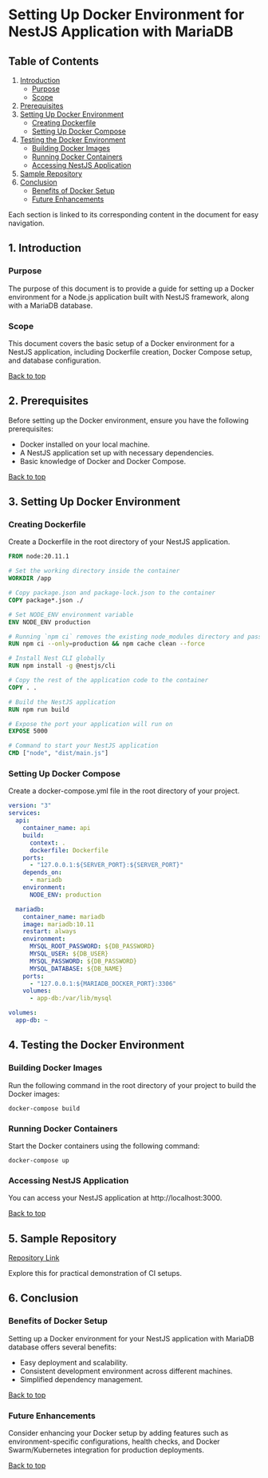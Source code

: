 # Setting Up Docker Environment for NestJS Application with MariaDB

## Table of Contents

1. [Introduction](#1-introduction)
   - [Purpose](#purpose)
   - [Scope](#scope)
2. [Prerequisites](#2-prerequisites)
3. [Setting Up Docker Environment](#3-setting-up-docker-environment)
   - [Creating Dockerfile](#creating-dockerfile)
   - [Setting Up Docker Compose](#setting-up-docker-compose)
4. [Testing the Docker Environment](#4-testing-the-docker-environment)
   - [Building Docker Images](#building-docker-images)
   - [Running Docker Containers](#running-docker-containers)
   - [Accessing NestJS Application](#accessing-nestjs-application)
5. [Sample Repository](#5-sample-repository)
6. [Conclusion](#6-conclusion)
   - [Benefits of Docker Setup](#benefits-of-docker-setup)
   - [Future Enhancements](#future-enhancements)

Each section is linked to its corresponding content in the document for easy navigation.

## 1. Introduction

### Purpose

The purpose of this document is to provide a guide for setting up a Docker environment for a Node.js application built with NestJS framework, along with a MariaDB database.

### Scope

This document covers the basic setup of a Docker environment for a NestJS application, including Dockerfile creation, Docker Compose setup, and database configuration.

[Back to top](#table-of-contents)

## 2. Prerequisites

Before setting up the Docker environment, ensure you have the following prerequisites:

- Docker installed on your local machine.
- A NestJS application set up with necessary dependencies.
- Basic knowledge of Docker and Docker Compose.

[Back to top](#table-of-contents)

## 3. Setting Up Docker Environment

### Creating Dockerfile

Create a Dockerfile in the root directory of your NestJS application.

```Dockerfile
FROM node:20.11.1

# Set the working directory inside the container
WORKDIR /app

# Copy package.json and package-lock.json to the container
COPY package*.json ./

# Set NODE_ENV environment variable
ENV NODE_ENV production

# Running `npm ci` removes the existing node_modules directory and passing in --only=production ensures that only the production dependencies are installed. This ensures that the node_modules directory is as optimized as possible
RUN npm ci --only=production && npm cache clean --force

# Install Nest CLI globally
RUN npm install -g @nestjs/cli

# Copy the rest of the application code to the container
COPY . .

# Build the NestJS application
RUN npm run build

# Expose the port your application will run on
EXPOSE 5000

# Command to start your NestJS application
CMD ["node", "dist/main.js"]
```

### Setting Up Docker Compose

Create a docker-compose.yml file in the root directory of your project.

```yaml
version: "3"
services:
  api:
    container_name: api
    build:
      context: .
      dockerfile: Dockerfile
    ports:
      - "127.0.0.1:${SERVER_PORT}:${SERVER_PORT}"
    depends_on:
      - mariadb
    environment:
      NODE_ENV: production

  mariadb:
    container_name: mariadb
    image: mariadb:10.11
    restart: always
    environment:
      MYSQL_ROOT_PASSWORD: ${DB_PASSWORD}
      MYSQL_USER: ${DB_USER}
      MYSQL_PASSWORD: ${DB_PASSWORD}
      MYSQL_DATABASE: ${DB_NAME}
    ports:
      - "127.0.0.1:${MARIADB_DOCKER_PORT}:3306"
    volumes:
      - app-db:/var/lib/mysql

volumes:
  app-db: ~
```

## 4. Testing the Docker Environment

### Building Docker Images

Run the following command in the root directory of your project to build the Docker images:

```
docker-compose build
```

### Running Docker Containers

Start the Docker containers using the following command:

```
docker-compose up
```

### Accessing NestJS Application

You can access your NestJS application at http://localhost:3000.

[Back to top](#table-of-contents)

## 5. Sample Repository

[Repository Link](https://github.com/OsmosysSoftware/node-server-docker-sample)

Explore this for practical demonstration of CI setups.

## 6. Conclusion

### Benefits of Docker Setup

Setting up a Docker environment for your NestJS application with MariaDB database offers several benefits:

- Easy deployment and scalability.
- Consistent development environment across different machines.
- Simplified dependency management.

[Back to top](#table-of-contents)

### Future Enhancements

Consider enhancing your Docker setup by adding features such as environment-specific configurations, health checks, and Docker Swarm/Kubernetes integration for production deployments.

[Back to top](#table-of-contents)
